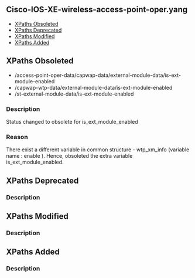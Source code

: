 ## Cisco-IOS-XE-wireless-access-point-oper.yang


- [XPaths Obsoleted](#xpaths-obsoleted)
- [XPaths Deprecated](#xpaths-deprecated)
- [XPaths Modified](#xpaths-modified)
- [XPaths Added](#xpaths-added)

## XPaths Obsoleted

- /access-point-oper-data/capwap-data/external-module-data/is-ext-module-enabled
- /capwap-wtp-data/external-module-data/is-ext-module-enabled
- /st-external-module-data/is-ext-module-enabled

### Description

Status changed to obsolete for is_ext_module_enabled

### Reason

There exist a different variable in common structure - wtp_xm_info (variable name : enable ). Hence, obsoleted the extra variable is_ext_module_enabled.

## XPaths Deprecated

### Description

## XPaths Modified

### Description

## XPaths Added

### Description
